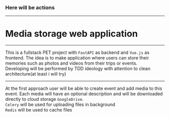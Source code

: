 ### Here will be actions
___
# Media storage web application
___

This is a fullstack PET project with `FastAPI` as backend and `Vue.js` as frontend.
The idea is to make application where users can store their memories such as photos and videos from their trips
or events.  \
Developing will be performed by TDD ideology with attention to clean architecture(at least i will try)
___
At the first approach user will be able to create event and add media to this event.
Each media will have an optional description and will be downloaded directly to cloud storage `GoogleDrive`.  
`Celery` will be used for uploading files in background  
`Redis` will be used to cache files
